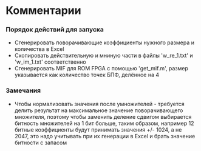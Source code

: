 # Комментарии #

### Порядок действий для запуска ###

* Сгенерировать поворачивающие коэффициенты нужного размера и количества в Excel
* Скопировать действительную и мниную части в файлы 'w_re_1.txt' и 'w_im_1.txt' соответственно
* Сгенерировать MIF для ROM FPGA с помощью 'get_mif.m', размер указывается как  количество точек БПФ, делённое на 4


### Замечания ###

* Чтобы нормализовать значения после умножителей - требуется делить результат на максимальное значение поворачивающего
 множителя, поэтому чтобы заменить деление сдвигом выбирается битность множителей на 1 бит больше, таким образом,
 например 12 битные коэффициенты будут принимать значения +/- 1024, а не 2047, это надо учитывать при их генерации в
 Excel и брать значение битности с запасом
